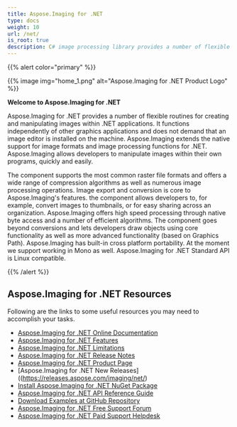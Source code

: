 ```yaml
---
title: Aspose.Imaging for .NET
type: docs
weight: 10
url: /net/
is_root: true
description: C# image processing library provides a number of flexible routines for creating and manipulating images programmatically and does not need any image editor.
---
```


{{% alert color="primary" %}}

{{% image img="home_1.png" alt="Aspose.Imaging for .NET Product Logo" %}}

**Welcome to Aspose.Imaging for .NET**

Aspose.Imaging for .NET provides a number of flexible routines for creating and manipulating images within .NET applications. It functions independently of other graphics applications and does not demand that an image editor is installed on the machine. Aspose.Imaging extends the native support for image formats and image processing functions for .NET. Aspose.Imaging allows developers to manipulate images within their own programs, quickly and easily.

The component supports the most common raster file formats and offers a wide range of compression algorithms as well as numerous image processing operations. Image export and conversion is core to Aspose.Imaging's features. the component allows developers to, for example, convert images to thumbnails, or for easy sharing across an organization. Aspose.Imaging offers high speed processing through native byte access and a number of efficient algorithms. The component goes beyond conversions and lets developers draw objects using core functionality as well as more advanced functionality (based on Graphics Path). Aspose.Imaging has built-in cross platform portability. At the moment we support working in Mono as well. Aspose.Imaging for .NET Standard API is Linux compatible.

{{% /alert %}}

## **Aspose.Imaging for .NET Resources**

Following are the links to some useful resources you may need to accomplish your tasks.

- [Aspose.Imaging for .NET Online Documentation](https://docs.aspose.com/imaging/net/)
- [Aspose.Imaging for .NET Features](https://docs.aspose.com/imaging/net/features/)
- [Aspose.Imaging for .NET Limitations](https://docs.aspose.com/imaging/net/known-issues/)
- [Aspose.Imaging for .NET Release Notes](https://releases.aspose.com/imaging/net/release-notes/)
- [Aspose.Imaging for .NET Product Page](https://products.aspose.com/imaging/net/)
- [Aspose.Imaging for .NET New Releases]((https://releases.aspose.com/imaging/net/)
- [Install Aspose.Imaging for .NET NuGet Package](https://www.nuget.org/packages/Aspose.Imaging/)
- [Aspose.Imaging for .NET API Reference Guide](https://reference.aspose.com/imaging/net)
- [Download Examples at GitHub Repository](https://github.com/aspose-imaging/Aspose.Imaging-for-.NET)
- [Aspose.Imaging for .NET Free Support Forum](https://forum.aspose.com/c/imaging/14)
- [Aspose.Imaging for .NET Paid Support Helpdesk](https://helpdesk.aspose.com/)
